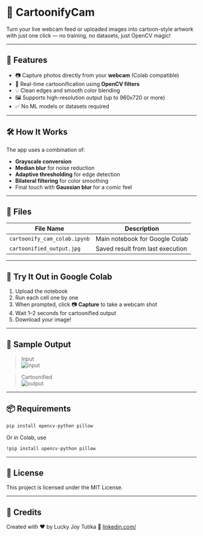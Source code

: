 # 🎨 CartoonifyCam

Turn your live webcam feed or uploaded images into cartoon-style artwork with just one click — no training, no datasets, just OpenCV magic!

---

## 🚀 Features

- 📷 Capture photos directly from your **webcam** (Colab compatible)
- 🧠 Real-time cartoonification using **OpenCV filters**
- 💡 Clean edges and smooth color blending
- 🖼️ Supports high-resolution output (up to 960x720 or more)
- ✅ No ML models or datasets required

---

## 🛠️ How It Works

The app uses a combination of:
- **Grayscale conversion**
- **Median blur** for noise reduction
- **Adaptive thresholding** for edge detection
- **Bilateral filtering** for color smoothing
- Final touch with **Gaussian blur** for a comic feel

---

## 📂 Files

| File Name                  | Description                           |
|----------------------------|---------------------------------------|
| `cartoonify_cam_colab.ipynb` | Main notebook for Google Colab         |
| `cartoonified_output.jpg`   | Saved result from last execution      |

---

## 🧪 Try It Out in Google Colab

1. Upload the notebook
2. Run each cell one by one
3. When prompted, click 📷 **Capture** to take a webcam shot
4. Wait 1–2 seconds for cartoonified output
5. Download your image!

---

## 📸 Sample Output

> Input  
![input](input_sample.jpg)

> Cartoonified  
![output](cartoonified_output.jpg)

---

## 📦 Requirements

```bash
pip install opencv-python pillow
```

Or in Colab, use

```bash
!pip install opencv-python pillow

```

---

## 🪪 License
This project is licensed under the MIT License.

---

## 🙌 Credits
Created with ❤️ by Lucky Joy Tutika
🔗 [linkedin.com/](https://www.linkedin.com/in/lucky-joy-tutika/)
